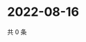 # 2022-08-16

共 0 条

<!-- BEGIN WEIBO -->
<!-- 最后更新时间 Tue Aug 16 2022 18:00:46 GMT+0800 (China Standard Time) -->

<!-- END WEIBO -->
